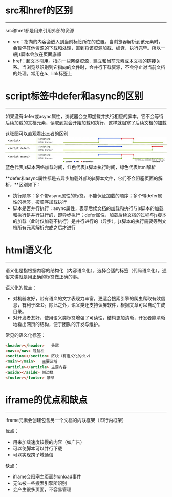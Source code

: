# src和href的区别

---

src和href都是用来引用外部的资源

+ src：指向的内容会嵌入到当前标签所在的位置。当浏览器解析到该元素时，会暂停其他资源的下载和处理，直到将该资源加载、编译、执行完毕。所以一般js脚本会放在页面底部
+ href：超文本引用。指向一些网络资源，建立和当前元素或本文档的链接关系。当浏览器识别到它指向的文件时，会并行下载资源，不会停止对当前文档的处理。常用在a、link标签上

# script标签中defer和async的区别

---

如果没有defer或async属性，浏览器会立即加载并执行相应的脚本。它不会等待后续加载的文档元素，读取到就会开始加载和执行，这样就阻塞了后续文档的加载

这张图可以直观看出三者的区别
![alt text](./image/image.png)
蓝色代表js脚本网络加载时间，红色代表js脚本执行时间，绿色代表html解析

**defer和async属性都是去异步加载外部的js脚本文件，它们不会阻塞页面的解析，**区别如下：
+ 执行顺序：多个带async属性的标签，不能保证加载的顺序；多个带defer属性的标签，按顺序加载执行
+ 脚本是否并行执行：async属性，表示后续文档的加载和执行与js脚本的加载和执行是并行进行的，即异步执行；defer属性，加载后续文档的过程与js脚本的加载（此时仅加载不执行）是并行进行的（异步），js脚本的执行需要等到文档所有元素解析完成之后才进行

# html语义化

---

语义化是指根据内容的结构化（内容语义化），选择合适的标签（代码语义化）。通俗来讲就是用正确的标签做正确的事。

语义化的优点：

+ 对机器友好，带有语义的文字表现力丰富，更适合搜索引擎的爬虫爬取有效信息，有利于SEO。除此之外，语义类还支持读屏软件，根据文章可以自动生成目录。
+ 对开发者友好，使用语义类标签增强了可读性，结构更加清晰，开发者能清晰地看出网页的结构，便于团队的开发与维护。

常见的语义化标签：

```html
<header></header>	头部
<nav></nav>	导航栏
<section></section>	区块（有语义化的div）
<main></main>	主要区域
<article></article>	主要内容
<aside></aside>	侧边栏
<footer></footer> 底部
```

# iframe的优点和缺点

---

iframe元素会创建包含另一个文档的内联框架（即行内框架）

优点：
+ 用来加载速度较慢的内容（如广告）
+ 可以使脚本可以并行下载
+ 可以实现跨子域通信

缺点：
+ iframe会阻塞主页面的onload事件
+ 无法被一些搜索引擎所识别
+ 会产生很多页面，不容易管理